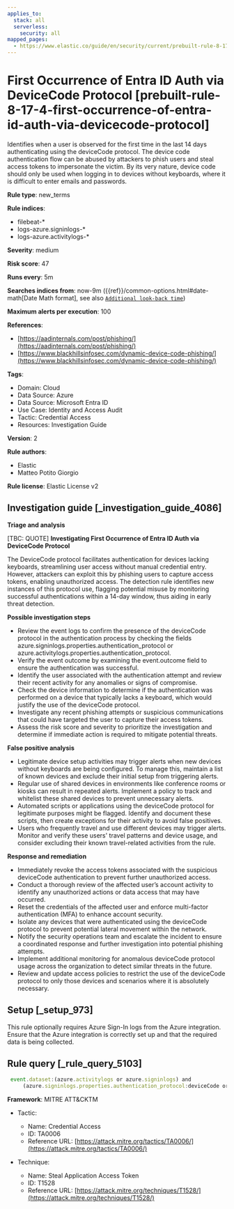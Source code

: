 ```yaml
---
applies_to:
  stack: all
  serverless:
    security: all
mapped_pages:
  - https://www.elastic.co/guide/en/security/current/prebuilt-rule-8-17-4-first-occurrence-of-entra-id-auth-via-devicecode-protocol.html
---
```


# First Occurrence of Entra ID Auth via DeviceCode Protocol [prebuilt-rule-8-17-4-first-occurrence-of-entra-id-auth-via-devicecode-protocol]

Identifies when a user is observed for the first time in the last 14 days authenticating using the deviceCode protocol. The device code authentication flow can be abused by attackers to phish users and steal access tokens to impersonate the victim. By its very nature, device code should only be used when logging in to devices without keyboards, where it is difficult to enter emails and passwords.

**Rule type**: new_terms

**Rule indices**:

* filebeat-*
* logs-azure.signinlogs-*
* logs-azure.activitylogs-*

**Severity**: medium

**Risk score**: 47

**Runs every**: 5m

**Searches indices from**: now-9m ({{ref}}/common-options.html#date-math[Date Math format], see also [`Additional look-back time`](docs-content://solutions/security/detect-and-alert/create-detection-rule.md#rule-schedule))

**Maximum alerts per execution**: 100

**References**:

* [https://aadinternals.com/post/phishing/](https://aadinternals.com/post/phishing/)
* [https://www.blackhillsinfosec.com/dynamic-device-code-phishing/](https://www.blackhillsinfosec.com/dynamic-device-code-phishing/)

**Tags**:

* Domain: Cloud
* Data Source: Azure
* Data Source: Microsoft Entra ID
* Use Case: Identity and Access Audit
* Tactic: Credential Access
* Resources: Investigation Guide

**Version**: 2

**Rule authors**:

* Elastic
* Matteo Potito Giorgio

**Rule license**: Elastic License v2

## Investigation guide [_investigation_guide_4086]

**Triage and analysis**

[TBC: QUOTE]
**Investigating First Occurrence of Entra ID Auth via DeviceCode Protocol**

The DeviceCode protocol facilitates authentication for devices lacking keyboards, streamlining user access without manual credential entry. However, attackers can exploit this by phishing users to capture access tokens, enabling unauthorized access. The detection rule identifies new instances of this protocol use, flagging potential misuse by monitoring successful authentications within a 14-day window, thus aiding in early threat detection.

**Possible investigation steps**

* Review the event logs to confirm the presence of the deviceCode protocol in the authentication process by checking the fields azure.signinlogs.properties.authentication_protocol or azure.activitylogs.properties.authentication_protocol.
* Verify the event outcome by examining the event.outcome field to ensure the authentication was successful.
* Identify the user associated with the authentication attempt and review their recent activity for any anomalies or signs of compromise.
* Check the device information to determine if the authentication was performed on a device that typically lacks a keyboard, which would justify the use of the deviceCode protocol.
* Investigate any recent phishing attempts or suspicious communications that could have targeted the user to capture their access tokens.
* Assess the risk score and severity to prioritize the investigation and determine if immediate action is required to mitigate potential threats.

**False positive analysis**

* Legitimate device setup activities may trigger alerts when new devices without keyboards are being configured. To manage this, maintain a list of known devices and exclude their initial setup from triggering alerts.
* Regular use of shared devices in environments like conference rooms or kiosks can result in repeated alerts. Implement a policy to track and whitelist these shared devices to prevent unnecessary alerts.
* Automated scripts or applications using the deviceCode protocol for legitimate purposes might be flagged. Identify and document these scripts, then create exceptions for their activity to avoid false positives.
* Users who frequently travel and use different devices may trigger alerts. Monitor and verify these users' travel patterns and device usage, and consider excluding their known travel-related activities from the rule.

**Response and remediation**

* Immediately revoke the access tokens associated with the suspicious deviceCode authentication to prevent further unauthorized access.
* Conduct a thorough review of the affected user’s account activity to identify any unauthorized actions or data access that may have occurred.
* Reset the credentials of the affected user and enforce multi-factor authentication (MFA) to enhance account security.
* Isolate any devices that were authenticated using the deviceCode protocol to prevent potential lateral movement within the network.
* Notify the security operations team and escalate the incident to ensure a coordinated response and further investigation into potential phishing attempts.
* Implement additional monitoring for anomalous deviceCode protocol usage across the organization to detect similar threats in the future.
* Review and update access policies to restrict the use of the deviceCode protocol to only those devices and scenarios where it is absolutely necessary.


## Setup [_setup_973]

This rule optionally requires Azure Sign-In logs from the Azure integration. Ensure that the Azure integration is correctly set up and that the required data is being collected.


## Rule query [_rule_query_5103]

```js
 event.dataset:(azure.activitylogs or azure.signinlogs) and
     (azure.signinlogs.properties.authentication_protocol:deviceCode or azure.activitylogs.properties.authentication_protocol:deviceCode) and event.outcome:success
```

**Framework**: MITRE ATT&CKTM

* Tactic:

    * Name: Credential Access
    * ID: TA0006
    * Reference URL: [https://attack.mitre.org/tactics/TA0006/](https://attack.mitre.org/tactics/TA0006/)

* Technique:

    * Name: Steal Application Access Token
    * ID: T1528
    * Reference URL: [https://attack.mitre.org/techniques/T1528/](https://attack.mitre.org/techniques/T1528/)



